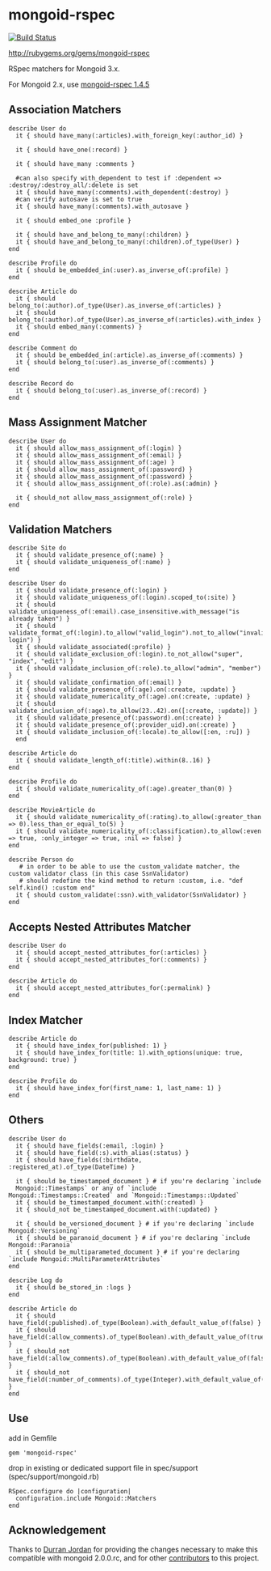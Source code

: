 mongoid-rspec
=

[![Build Status](https://secure.travis-ci.org/evansagge/mongoid-rspec.png?branch=master)](https://travis-ci.org/evansagge/mongoid-rspec)

http://rubygems.org/gems/mongoid-rspec

RSpec matchers for Mongoid 3.x.

For Mongoid 2.x, use [mongoid-rspec 1.4.5](http://rubygems.org/gems/mongoid-rspec/versions/1.4.5)

Association Matchers
-
    describe User do
      it { should have_many(:articles).with_foreign_key(:author_id) }

      it { should have_one(:record) }

      it { should have_many :comments }

      #can also specify with_dependent to test if :dependent => :destroy/:destroy_all/:delete is set
      it { should have_many(:comments).with_dependent(:destroy) }
      #can verify autosave is set to true
      it { should have_many(:comments).with_autosave }

      it { should embed_one :profile }

      it { should have_and_belong_to_many(:children) }
      it { should have_and_belong_to_many(:children).of_type(User) }
    end

    describe Profile do
      it { should be_embedded_in(:user).as_inverse_of(:profile) }
    end

    describe Article do
      it { should belong_to(:author).of_type(User).as_inverse_of(:articles) }
      it { should belong_to(:author).of_type(User).as_inverse_of(:articles).with_index }
      it { should embed_many(:comments) }
    end

    describe Comment do
      it { should be_embedded_in(:article).as_inverse_of(:comments) }
      it { should belong_to(:user).as_inverse_of(:comments) }
    end

    describe Record do
      it { should belong_to(:user).as_inverse_of(:record) }
    end

Mass Assignment Matcher
-
    describe User do
      it { should allow_mass_assignment_of(:login) }
      it { should allow_mass_assignment_of(:email) }
      it { should allow_mass_assignment_of(:age) }
      it { should allow_mass_assignment_of(:password) }
      it { should allow_mass_assignment_of(:password) }
      it { should allow_mass_assignment_of(:role).as(:admin) }

      it { should_not allow_mass_assignment_of(:role) }
    end

Validation Matchers
-
    describe Site do
      it { should validate_presence_of(:name) }
      it { should validate_uniqueness_of(:name) }
    end

    describe User do
      it { should validate_presence_of(:login) }
      it { should validate_uniqueness_of(:login).scoped_to(:site) }
      it { should validate_uniqueness_of(:email).case_insensitive.with_message("is already taken") }
      it { should validate_format_of(:login).to_allow("valid_login").not_to_allow("invalid login") }
      it { should validate_associated(:profile) }
      it { should validate_exclusion_of(:login).to_not_allow("super", "index", "edit") }
      it { should validate_inclusion_of(:role).to_allow("admin", "member") }
      it { should validate_confirmation_of(:email) }
      it { should validate_presence_of(:age).on(:create, :update) }
      it { should validate_numericality_of(:age).on(:create, :update) }
      it { should validate_inclusion_of(:age).to_allow(23..42).on([:create, :update]) }
      it { should validate_presence_of(:password).on(:create) }
      it { should validate_presence_of(:provider_uid).on(:create) }
      it { should validate_inclusion_of(:locale).to_allow([:en, :ru]) }
	  end

    describe Article do
      it { should validate_length_of(:title).within(8..16) }
    end

    describe Profile do
      it { should validate_numericality_of(:age).greater_than(0) }
    end

    describe MovieArticle do
      it { should validate_numericality_of(:rating).to_allow(:greater_than => 0).less_than_or_equal_to(5) }
      it { should validate_numericality_of(:classification).to_allow(:even => true, :only_integer => true, :nil => false) }
    end

    describe Person do
       # in order to be able to use the custom_validate matcher, the custom validator class (in this case SsnValidator)
       # should redefine the kind method to return :custom, i.e. "def self.kind() :custom end"
      it { should custom_validate(:ssn).with_validator(SsnValidator) }
    end

Accepts Nested Attributes Matcher
-
    describe User do
      it { should accept_nested_attributes_for(:articles) }
      it { should accept_nested_attributes_for(:comments) }
    end

    describe Article do
      it { should accept_nested_attributes_for(:permalink) }
    end

Index Matcher
-
    describe Article do
      it { should have_index_for(published: 1) }
      it { should have_index_for(title: 1).with_options(unique: true, background: true) }
    end

    describe Profile do
      it { should have_index_for(first_name: 1, last_name: 1) }
    end

Others
-
    describe User do
      it { should have_fields(:email, :login) }
      it { should have_field(:s).with_alias(:status) }
      it { should have_fields(:birthdate, :registered_at).of_type(DateTime) }

      it { should be_timestamped_document } # if you're declaring `include
      Mongoid::Timestamps` or any of `include Mongoid::Timestamps::Created` and `Mongoid::Timestamps::Updated`
      it { should be_timestamped_document.with(:created) }
      it { should_not be_timestamped_document.with(:updated) }

      it { should be_versioned_document } # if you're declaring `include Mongoid::Versioning`
      it { should be_paranoid_document } # if you're declaring `include Mongoid::Paranoia`
      it { should be_multiparameted_document } # if you're declaring `include Mongoid::MultiParameterAttributes`
    end

    describe Log do
      it { should be_stored_in :logs }
    end

    describe Article do
      it { should have_field(:published).of_type(Boolean).with_default_value_of(false) }
      it { should have_field(:allow_comments).of_type(Boolean).with_default_value_of(true) }
      it { should_not have_field(:allow_comments).of_type(Boolean).with_default_value_of(false) }
      it { should_not have_field(:number_of_comments).of_type(Integer).with_default_value_of(1) }
    end

Use
-
add in Gemfile

    gem 'mongoid-rspec'

drop in existing or dedicated support file in spec/support (spec/support/mongoid.rb)

    RSpec.configure do |configuration|
      configuration.include Mongoid::Matchers
    end

Acknowledgement
-
Thanks to [Durran Jordan](https://github.com/durran) for providing the changes necessary to make
this compatible with mongoid 2.0.0.rc, and for other [contributors](https://github.com/evansagge/mongoid-rspec/contributors)
to this project.

